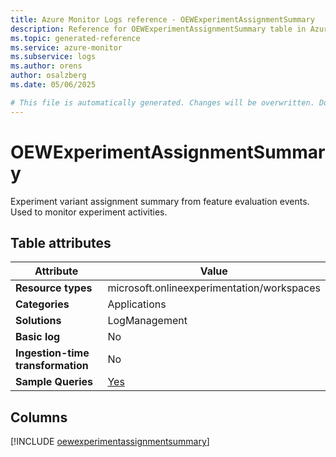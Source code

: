 ```yaml
---
title: Azure Monitor Logs reference - OEWExperimentAssignmentSummary
description: Reference for OEWExperimentAssignmentSummary table in Azure Monitor Logs.
ms.topic: generated-reference
ms.service: azure-monitor
ms.subservice: logs
ms.author: orens
author: osalzberg
ms.date: 05/06/2025

# This file is automatically generated. Changes will be overwritten. Do not change this file directly.
---
```


# OEWExperimentAssignmentSummary

Experiment variant assignment summary from feature evaluation events. Used to monitor experiment activities.


## Table attributes

|Attribute|Value|
|---|---|
|**Resource types**|microsoft.onlineexperimentation/workspaces|
|**Categories**|Applications|
|**Solutions**| LogManagement|
|**Basic log**|No|
|**Ingestion-time transformation**|No|
|**Sample Queries**|[Yes](/azure/azure-monitor/reference/queries/oewexperimentassignmentsummary)|



## Columns
  
[!INCLUDE [oewexperimentassignmentsummary](~/reusable-content/ce-skilling/azure/includes/azure-monitor/reference/tables/oewexperimentassignmentsummary-include.md)]
